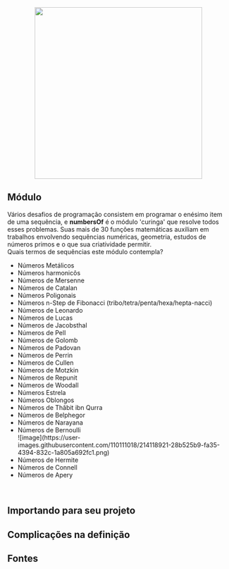 <div align="center">
<img width=380px height=390px src="https://user-images.githubusercontent.com/110111018/214109941-17d51dde-a0c3-477f-90d9-ee51cdb45da2.png"/>
</div>

<h2>Módulo</h2>
<p>
Vários desafios de programação consistem em programar o enésimo item de uma sequência, e <strong>numbersOf</strong> é o módulo 'curinga' que resolve todos esses problemas. Suas mais de 30 funções matemáticas auxiliam em trabalhos envolvendo sequências numéricas, geometria, estudos de números primos e o que sua criatividade permitir. 
<br>
Quais termos de sequências este módulo contempla?
<ul>
<li>Números Metálicos</li>
<li>Números harmonicôs</li>
<li>Números de Mersenne</li>
<li>Números de Catalan</li>
<li>Números Poligonais</li>
<li>Números n-Step de Fibonacci (tribo/tetra/penta/hexa/hepta-nacci)</li>
<li>Números de Leonardo</li>
<li>Números de Lucas</li>
<li>Números de Jacobsthal</li>
<li>Números de Pell</li>
<li>Números de Golomb</li>
<li>Números de Padovan</li>
<li>Números de Perrin</li>
<li>Números de Cullen</li>
<li>Números de Motzkin</li>
<li>Números de Repunit</li>
<li>Números de Woodall</li>
<li>Números Estrela</li>
<li>Números Oblongos</li>
<li>Números de Thâbit ibn Qurra</li>
<li>Números de Belphegor</li>
<li>Números de Narayana</li>
<li>Números de Bernoulli</li>![image](https://user-images.githubusercontent.com/110111018/214118921-28b525b9-fa35-4394-832c-1a805a692fc1.png)

<li>Números de Hermite</li>
<li>Números de Connell</li>
<li>Números de Apery</li>
</ul>
</p>
<br>
<h2>Importando para seu projeto</h2>
<h2>Complicações na definição</h2>
<h2>Fontes</h2>
